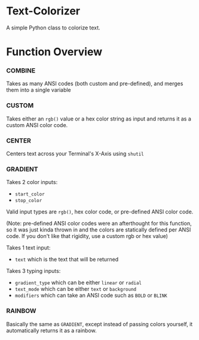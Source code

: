 # Text-Colorizer

A simple Python class to colorize text.

# Function Overview

### COMBINE
Takes as many ANSI codes (both custom and pre-defined), and merges them into a single variable

### CUSTOM
Takes either an `rgb()` value or a hex color string as input and returns it as a custom ANSI color code.

### CENTER
Centers text across your Terminal's X-Axis using `shutil`

### GRADIENT
Takes 2 color inputs:
* `start_color`
* `stop_color`

Valid input types are `rgb()`, hex color code, or pre-defined ANSI color code.

(Note: pre-defined ANSI color codes were an afterthought for this function, so it was just kinda thrown in and the colors are statically defined per ANSI code. If you don't like that rigidity, use a custom rgb or hex value)

Takes 1 text input:
* `text` which is the text that will be returned

Takes 3 typing inputs:
* `gradient_type` which can be either `linear` or `radial`
* `text_mode` which can be either `text` or `background`
* `modifiers` which can take an ANSI code such as `BOLD` or `BLINK`

### RAINBOW
Basically the same as `GRADIENT`, except instead of passing colors yourself, it automatically returns it as a rainbow.
